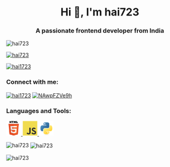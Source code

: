 <h1 align="center">Hi 👋, I'm hai723</h1>
<h3 align="center">A passionate frontend developer from India</h3>

<p align="left"> <img src="https://komarev.com/ghpvc/?username=hai723&label=Profile%20views&color=0e75b6&style=flat" alt="hai723" /> </p>

<p align="left"> <a href="https://github.com/ryo-ma/github-profile-trophy"><img src="https://github-profile-trophy.vercel.app/?username=hai723" alt="hai723" /></a> </p>

<p align="left"> <a href="https://twitter.com/hai1723" target="blank"><img src="https://img.shields.io/twitter/follow/hai1723?logo=twitter&style=for-the-badge" alt="hai1723" /></a> </p>

<h3 align="left">Connect with me:</h3>
<p align="left">
<a href="https://twitter.com/hai1723" target="blank"><img align="center" src="https://raw.githubusercontent.com/rahuldkjain/github-profile-readme-generator/master/src/images/icons/Social/twitter.svg" alt="hai1723" height="30" width="40" /></a>
<a href="https://discord.gg/NAwpFZVe9h" target="blank"><img align="center" src="https://raw.githubusercontent.com/rahuldkjain/github-profile-readme-generator/master/src/images/icons/Social/discord.svg" alt="NAwpFZVe9h" height="30" width="40" /></a>
</p>

<h3 align="left">Languages and Tools:</h3>
<p align="left"> <a href="https://www.w3.org/html/" target="_blank" rel="noreferrer"> <img src="https://raw.githubusercontent.com/devicons/devicon/master/icons/html5/html5-original-wordmark.svg" alt="html5" width="40" height="40"/> </a> <a href="https://developer.mozilla.org/en-US/docs/Web/JavaScript" target="_blank" rel="noreferrer"> <img src="https://raw.githubusercontent.com/devicons/devicon/master/icons/javascript/javascript-original.svg" alt="javascript" width="40" height="40"/> </a> <a href="https://www.python.org" target="_blank" rel="noreferrer"> <img src="https://raw.githubusercontent.com/devicons/devicon/master/icons/python/python-original.svg" alt="python" width="40" height="40"/> </a> </p>

<p><img align="left" src="https://github-readme-stats.vercel.app/api/top-langs?username=hai723&show_icons=true&locale=en&layout=compact" alt="hai723" /></p>

<p>&nbsp;<img align="center" src="https://github-readme-stats.vercel.app/api?username=hai723&show_icons=true&locale=en" alt="hai723" /></p>

<p><img align="center" src="https://github-readme-streak-stats.herokuapp.com/?user=hai723&" alt="hai723" /></p>
